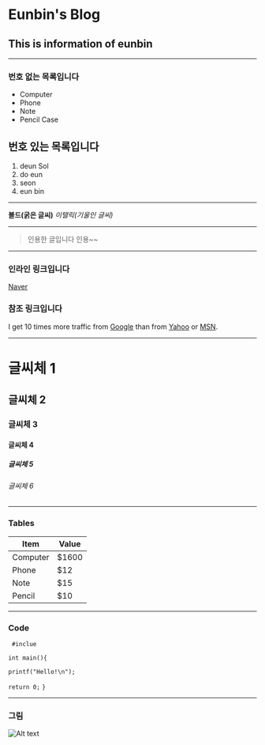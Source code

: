 

Eunbin's Blog
===============

This is information of eunbin 
--------------------
- - - 

### 번호  없는 목록입니다
* Computer
* Phone
* Note
* Pencil Case

## 번호  있는 목록입니다
1. deun Sol 
2. do eun
3. seon
4. eun bin
- - -
**볼드(굵은 글씨)**
*이탤릭(기울인 글씨)*

- - - 

>인용한 글입니다
>인용~~
>

- - - 
### 인라인 링크입니다
[Naver](http://www.naver.com)


### 참조 링크입니다

I get 10 times more traffic from [Google][1] than from [Yahoo][2] or [MSN][3].

[1]:http://google.com/ "Google"
[2]:http://search.yahoo.com/ "Yahoo Search"
[3]:http://search.msn.com/ "MSN Search"

- - - 
# 글씨체 1

## 글씨체 2

### 글씨체 3

#### 글씨체 4

##### 글씨체 5

###### 글씨체 6 
- - - 

### Tables

Item    |    Value
--------| --------
Computer| $1600
Phone   | $12
Note    | $15
Pencil  | $10
- - - 
### Code

` #inclue`
 
`int main(){`

`printf("Hello!\n");`
	
`return 0;`
`}`
- - - 
### 그림

![Alt text](http://movie.phinf.naver.net/20111223_250/1324636886040zsOpU_JPEG/movie_image.jpg)

